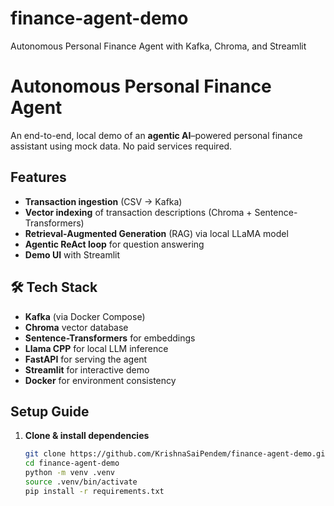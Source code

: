 # finance-agent-demo
Autonomous Personal Finance Agent with Kafka, Chroma, and Streamlit

# Autonomous Personal Finance Agent

An end-to-end, local demo of an **agentic AI**–powered personal finance assistant using mock data. No paid services required.

## Features

- **Transaction ingestion** (CSV → Kafka)
- **Vector indexing** of transaction descriptions (Chroma + Sentence-Transformers)
- **Retrieval-Augmented Generation** (RAG) via local LLaMA model
- **Agentic ReAct loop** for question answering
- **Demo UI** with Streamlit

## 🛠 Tech Stack

- **Kafka** (via Docker Compose)
- **Chroma** vector database
- **Sentence-Transformers** for embeddings
- **Llama CPP** for local LLM inference
- **FastAPI** for serving the agent
- **Streamlit** for interactive demo
- **Docker** for environment consistency

## Setup Guide

1. **Clone & install dependencies**  
   ```bash
   git clone https://github.com/KrishnaSaiPendem/finance-agent-demo.git
   cd finance-agent-demo
   python -m venv .venv
   source .venv/bin/activate
   pip install -r requirements.txt
